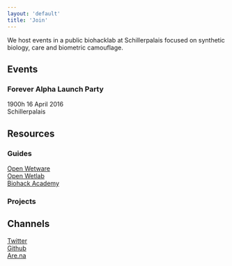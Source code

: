 ```yaml
---
layout: 'default'
title: 'Join'
---
```


We host events in a public biohacklab at Schillerpalais focused on synthetic biology, care and biometric camouflage.


## Events ##

### Forever Alpha Launch Party ###
1900h 16 April 2016  
Schillerpalais


## Resources ##

### Guides ###
[Open Wetware](http://openwetware.org/wiki/Main_Page)  
[Open Wetlab](http://waag.org/en/lab/open-wetlab)  
[Biohack Academy](http://biohackacademy.github.io/) 

### Projects ###



## Channels ##

[Twitter](//twitter.com/@foreveralphalab)  
[Github](//github.com/foreveralpha)  
[Are.na](//www.are.na/kei-kreutler/forever-alpha)  